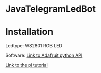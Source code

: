 # JavaTelegramLedBot

# Installation
Ledtype: WS2801 RGB LED 

Software: [Link to Adafruit python API](https://github.com/adafruit/Adafruit_CircuitPython_WS2801)



[Link to the pi tutorial](https://tutorials-raspberrypi.de/raspberry-pi-ws2801-rgb-led-streifen-anschliessen-steuern/)
